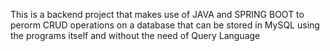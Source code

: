 This is a backend project that makes use of JAVA and SPRING BOOT to perorm CRUD operations on a database that can be stored in MySQL using the programs itself and without the need of Query Language
